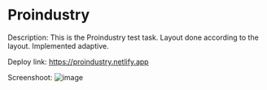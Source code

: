 # Proindustry

Description: 
This is the Proindustry test task. Layout done according to the layout. Implemented adaptive.

Deploy link: https://proindustry.netlify.app

Screenshoot:
![image](https://user-images.githubusercontent.com/33293124/214376397-1a2a6470-d0fd-42a3-9087-da3c0a2433eb.png)
